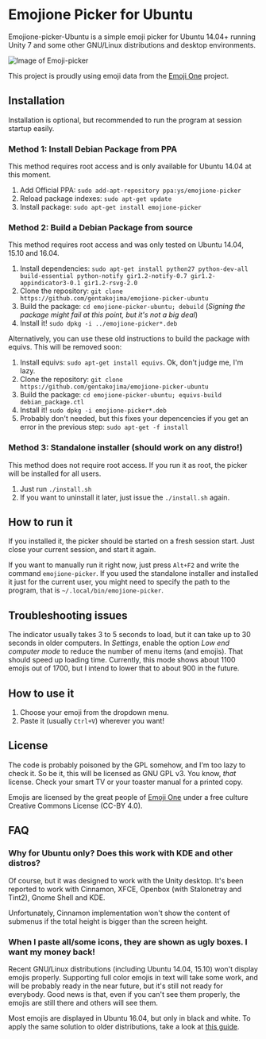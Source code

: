 # Emojione Picker for Ubuntu

Emojione-picker-Ubuntu is a simple emoji picker for Ubuntu 14.04+ running Unity 7 and some other GNU/Linux distributions and desktop environments.

![Image of Emoji-picker](https://raw.githubusercontent.com/gentakojima/emojione-picker-ubuntu/master/screenshot.png)

This project is proudly using emoji data from the [Emoji One](http://emojione.com/) project.

## Installation

Installation is optional, but recommended to run the program at session startup easily. 

### Method 1: Install Debian Package from PPA

This method requires root access and is only available for Ubuntu 14.04 at this moment.

  1. Add Official PPA: `sudo add-apt-repository ppa:ys/emojione-picker`
  2. Reload package indexes: `sudo apt-get update`
  3. Install package: `sudo apt-get install emojione-picker`

### Method 2: Build a Debian Package from source

This method requires root access and was only tested on Ubuntu 14.04, 15.10 and 16.04.

  1. Install dependencies: `sudo apt-get install python27 python-dev-all build-essential python-notify gir1.2-notify-0.7 gir1.2-appindicator3-0.1 gir1.2-rsvg-2.0`
  2. Clone the repository: `git clone https://github.com/gentakojima/emojione-picker-ubuntu`
  3. Build the package: `cd emojione-picker-ubuntu; debuild` (*Signing the package might fail at this point, but it's not a big deal*)
  4. Install it! `sudo dpkg -i ../emojione-picker*.deb`

Alternatively, you can use these old instructions to build the package with equivs. This will be removed soon:

  1. Install equivs: `sudo apt-get install equivs`. Ok, don't judge me, I'm lazy.
  2. Clone the repository: `git clone https://github.com/gentakojima/emojione-picker-ubuntu`
  3. Build the package: `cd emojione-picker-ubuntu; equivs-build debian_package.ctl`
  4. Install it! `sudo dpkg -i emojione-picker*.deb`
  5. Probably don't needed, but this fixes your depencencies if you get an error in the previous step: `sudo apt-get -f install`

### Method 3: Standalone installer (should work on any distro!)

This method does not require root access. If you run it as root, the picker will be installed for all users.

  1. Just run `./install.sh`
  2. If you want to uninstall it later, just issue the `./install.sh` again.

## How to run it

If you installed it, the picker should be started on a fresh session start. Just close your current session, and start it again.

If you want to manually run it right now, just press `Alt+F2` and write the command `emojione-picker`. If you used the standalone installer and installed it just for the current user, you might need to specify the path to the program, that is `~/.local/bin/emojione-picker`.

## Troubleshooting issues

The indicator usually takes 3 to 5 seconds to load, but it can take up to 30 seconds in older computers. In *Settings*, enable the option *Low end computer mode* to reduce the number of menu items (and emojis). That should speed up loading time. Currently, this mode shows about 1100 emojis out of 1700, but I intend to lower that to about 900 in the future.

## How to use it

  1. Choose your emoji from the dropdown menu.
  2. Paste it (usually `Ctrl+V`) wherever you want!

## License

The code is probably poisoned by the GPL somehow, and I'm too lazy to check it. So be it, this will be licensed as GNU GPL v3. You know, *that* license. Check your smart TV or your toaster manual for a printed copy.

Emojis are licensed by the great people of [Emoji One](http://emojione.com/) under a free culture Creative Commons License (CC-BY 4.0).

## FAQ

### Why for Ubuntu only? Does this work with KDE and other distros?

Of course, but it was designed to work with the Unity desktop. It's been reported to work with Cinnamon, XFCE, Openbox (with Stalonetray and Tint2), Gnome Shell and KDE. 

Unfortunately, Cinnamon implementation won't show the content of submenus if the total height is bigger than the screen height.

### When I paste all/some icons, they are shown as ugly boxes. I want my money back!

Recent GNU/Linux distributions (including Ubuntu 14.04, 15.10) won't display emojis properly. Supporting full color emojis in text will take some work, and will be probably ready in the near future, but it's still not ready for everybody. Good news is that, even if you can't see them properly, the emojis are still there and others will see them.

Most emojis are displayed in Ubuntu 16.04, but only in black and white. To apply the same solution to older distributions, take a look at [this guide](http://www.omgubuntu.co.uk/2014/11/see-install-use-emoji-symbols-ubuntu-linux).
